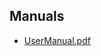 ## Manuals

- [UserManual.pdf](https://docs.auroraextensions.com/magento/extensions/1.x/magecroncloudfunctions/latest/manuals/UserManual.pdf)
